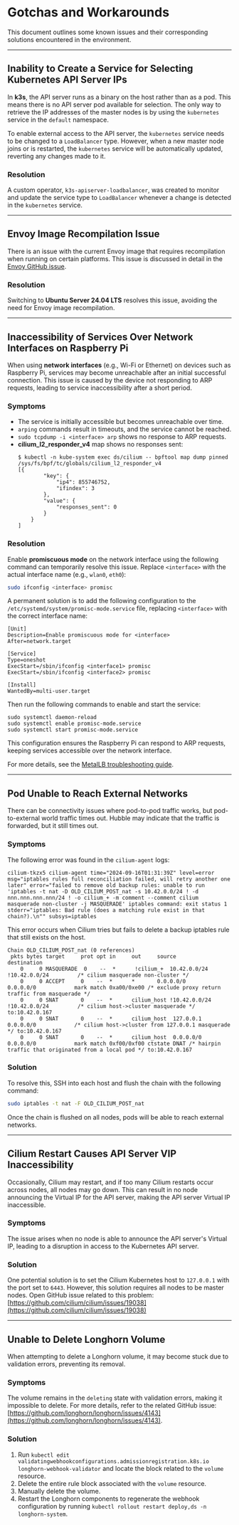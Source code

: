 # Gotchas and Workarounds

This document outlines some known issues and their corresponding solutions encountered in the environment.

---

## Inability to Create a Service for Selecting Kubernetes API Server IPs

In **k3s**, the API server runs as a binary on the host rather than as a pod. This means there is no API server pod available for selection. The only way to retrieve the IP
addresses of the master nodes is by using the `kubernetes` service in the `default` namespace.

To enable external access to the API server, the `kubernetes` service needs to be changed to a `LoadBalancer` type. However, when a new master node joins or is restarted, the
`kubernetes` service will be automatically updated, reverting any changes made to it.

### Resolution

A custom operator, `k3s-apiserver-loadbalancer`, was created to monitor and update the service type to `LoadBalancer` whenever a change is detected in the `kubernetes` service.

---

## Envoy Image Recompilation Issue

There is an issue with the current Envoy image that requires recompilation when running on certain platforms. This issue is discussed in detail in
the [Envoy GitHub issue](https://github.com/envoyproxy/envoy/issues/23339).

### Resolution

Switching to **Ubuntu Server 24.04 LTS** resolves this issue, avoiding the need for Envoy image recompilation.

---

## Inaccessibility of Services Over Network Interfaces on Raspberry Pi

When using **network interfaces** (e.g., Wi-Fi or Ethernet) on devices such as Raspberry Pi, services may become unreachable after an initial successful connection. This issue is
caused by the device not responding to ARP requests, leading to service inaccessibility after a short period.

### Symptoms

- The service is initially accessible but becomes unreachable over time.
- `arping` commands result in timeouts, and the service cannot be reached.
- `sudo tcpdump -i <interface> arp` shows no response to ARP requests.
- **cilium_l2_responder_v4** map shows no responses sent:
  ```shell
  $ kubectl -n kube-system exec ds/cilium -- bpftool map dump pinned /sys/fs/bpf/tc/globals/cilium_l2_responder_v4
  [{
          "key": {
              "ip4": 855746752,
              "ifindex": 3
          },
          "value": {
              "responses_sent": 0
          }
      }
  ]
  ```

### Resolution

Enable **promiscuous mode** on the network interface using the following command can temporarily resolve this issue. Replace `<interface>` with the actual interface name (e.g.,
`wlan0`, `eth0`):

```bash
sudo ifconfig <interface> promisc
```

A permanent solution is to add the following configuration to the `/etc/systemd/system/promisc-mode.service` file, replacing `<interface>` with the correct interface name:

```shell
[Unit]
Description=Enable promiscuous mode for <interface>
After=network.target

[Service]
Type=oneshot
ExecStart=/sbin/ifconfig <interface1> promisc
ExecStart=/sbin/ifconfig <interface2> promisc

[Install]
WantedBy=multi-user.target
```

Then run the following commands to enable and start the service:

```shell
sudo systemctl daemon-reload
sudo systemctl enable promisc-mode.service
sudo systemctl start promisc-mode.service
```

This configuration ensures the Raspberry Pi can respond to ARP requests, keeping services accessible over the network interface.

For more details, see the [MetalLB troubleshooting guide](https://metallb.universe.tf/troubleshooting/#using-wifi-and-cant-reach-the-service).

---

## Pod Unable to Reach External Networks

There can be connectivity issues where pod-to-pod traffic works, but pod-to-external world traffic times out. Hubble may indicate that the traffic is forwarded, but it still times
out.

### Symptoms

The following error was found in the `cilium-agent` logs:

```shell
cilium-tkzx5 cilium-agent time="2024-09-16T01:31:39Z" level=error msg="iptables rules full reconciliation failed, will retry another one later" error="failed to remove old backup rules: unable to run 'iptables -t nat -D OLD_CILIUM_POST_nat -s 10.42.0.0/24 ! -d nnn.nnn.nnn.nnn/24 ! -o cilium_+ -m comment --comment cilium masquerade non-cluster -j MASQUERADE' iptables command: exit status 1 stderr="iptables: Bad rule (does a matching rule exist in that chain?).\n"" subsys=iptables
```

This error occurs when Cilium tries but fails to delete a backup iptables rule that still exists on the host.

```shell
Chain OLD_CILIUM_POST_nat (0 references)
 pkts bytes target     prot opt in     out     source               destination
    0     0 MASQUERADE  0    --  *      !cilium_+  10.42.0.0/24        !10.42.0.0/24         /* cilium masquerade non-cluster */
    0     0 ACCEPT     0    --  *      *       0.0.0.0/0            0.0.0.0/0            mark match 0xa00/0xe00 /* exclude proxy return traffic from masquerade */
    0     0 SNAT       0    --  *      cilium_host !10.42.0.0/24        !10.42.0.0/24         /* cilium host->cluster masquerade */ to:10.42.0.167
    0     0 SNAT       0    --  *      cilium_host  127.0.0.1            0.0.0.0/0            /* cilium host->cluster from 127.0.0.1 masquerade */ to:10.42.0.167
    0     0 SNAT       0    --  *      cilium_host  0.0.0.0/0            0.0.0.0/0            mark match 0xf00/0xf00 ctstate DNAT /* hairpin traffic that originated from a local pod */ to:10.42.0.167
```

### Solution

To resolve this, SSH into each host and flush the chain with the following command:

```bash
sudo iptables -t nat -F OLD_CILIUM_POST_nat
```

Once the chain is flushed on all nodes, pods will be able to reach external networks.

---

## Cilium Restart Causes API Server VIP Inaccessibility

Occasionally, Cilium may restart, and if too many Cilium restarts occur across nodes, all nodes may go down. This can result in no node announcing the Virtual IP for the API
server, making the API server Virtual IP inaccessible.

### Symptoms

The issue arises when no node is able to announce the API server's Virtual IP, leading to a disruption in access to the Kubernetes API server.

### Solution

One potential solution is to set the Cilium Kubernetes host to `127.0.0.1` with the port set to `6443`. However, this solution requires all nodes to be master nodes.
Open GitHub issue related to this problem: [https://github.com/cilium/cilium/issues/19038](https://github.com/cilium/cilium/issues/19038)

---

## Unable to Delete Longhorn Volume

When attempting to delete a Longhorn volume, it may become stuck due to validation errors, preventing its removal.

### Symptoms

The volume remains in the `deleting` state with validation errors, making it impossible to delete.
For more details, refer to the related GitHub issue: [https://github.com/longhorn/longhorn/issues/4143](https://github.com/longhorn/longhorn/issues/4143).

### Solution

1. Run `kubectl edit validatingwebhookconfigurations.admissionregistration.k8s.io longhorn-webhook-validator` and locate the block related to the `volume` resource.
2. Delete the entire rule block associated with the `volume` resource.
3. Manually delete the volume.
4. Restart the Longhorn components to regenerate the webhook configuration by running `kubectl rollout restart deploy,ds -n longhorn-system`.
